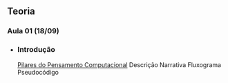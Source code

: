## Teoria
### Aula 01 (18/09)

- ### Introdução
  [Pilares do Pensamento Computacional](teoria/pilares-do-pensamento-computacional)
 Descrição Narrativa
 Fluxograma
 Pseudocódigo
